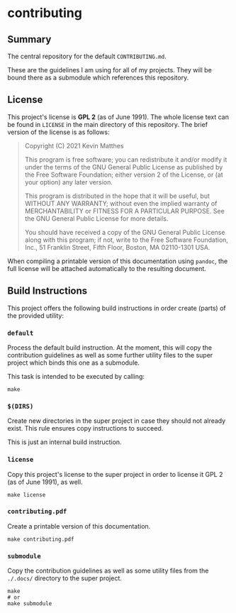 <!--
    README.md : important information regarding this project.

    See `LICENSE' for full license.
-->

<!--
    Copyright (C) 2021 Kevin Matthes

    This program is free software; you can redistribute it and/or modify
    it under the terms of the GNU General Public License as published by
    the Free Software Foundation; either version 2 of the License, or
    (at your option) any later version.

    This program is distributed in the hope that it will be useful,
    but WITHOUT ANY WARRANTY; without even the implied warranty of
    MERCHANTABILITY or FITNESS FOR A PARTICULAR PURPOSE.  See the
    GNU General Public License for more details.

    You should have received a copy of the GNU General Public License along
    with this program; if not, write to the Free Software Foundation, Inc.,
    51 Franklin Street, Fifth Floor, Boston, MA 02110-1301 USA.
-->

<!----------------------------------------------------------------------------->

# contributing

## Summary

The central repository for the default `CONTRIBUTING.md`.

These are the guidelines I am using for all of my projects.  They will be bound
there as a submodule which references this repository.



## License

This project's license is **GPL 2** (as of June 1991).  The whole license text
can be found in `LICENSE` in the main directory of this repository.  The brief
version of the license is as follows:

> Copyright (C) 2021 Kevin Matthes
>
> This program is free software; you can redistribute it and/or modify
> it under the terms of the GNU General Public License as published by
> the Free Software Foundation; either version 2 of the License, or
> (at your option) any later version.
>
> This program is distributed in the hope that it will be useful,
> but WITHOUT ANY WARRANTY; without even the implied warranty of
> MERCHANTABILITY or FITNESS FOR A PARTICULAR PURPOSE.  See the
> GNU General Public License for more details.
>
> You should have received a copy of the GNU General Public License along
> with this program; if not, write to the Free Software Foundation, Inc.,
> 51 Franklin Street, Fifth Floor, Boston, MA 02110-1301 USA.

When compiling a printable version of this documentation using `pandoc`, the
full license will be attached automatically to the resulting document.



## Build Instructions

This project offers the following build instructions in order create (parts) of
the provided utility:



### `default`

Process the default build instruction.  At the moment, this will copy the
contribution guidelines as well as some further utility files to the super
project which binds this one as a submodule.

This task is intended to be executed by calling:

```
make
```



### `$(DIRS)`

Create new directories in the super project in case they should not already
exist.  This rule ensures copy instructions to succeed.

This is just an internal build instruction.



### `license`

Copy this project's license to the super project in order to license it GPL 2
(as of June 1991), as well.

```
make license
```



### `contributing.pdf`

Create a printable version of this documentation.

```
make contributing.pdf
```



### `submodule`

Copy the contribution guidelines as well as some utility files from the
`./.docs/` directory to the super project.

```
make
# or
make submodule
```

<!----------------------------------------------------------------------------->
